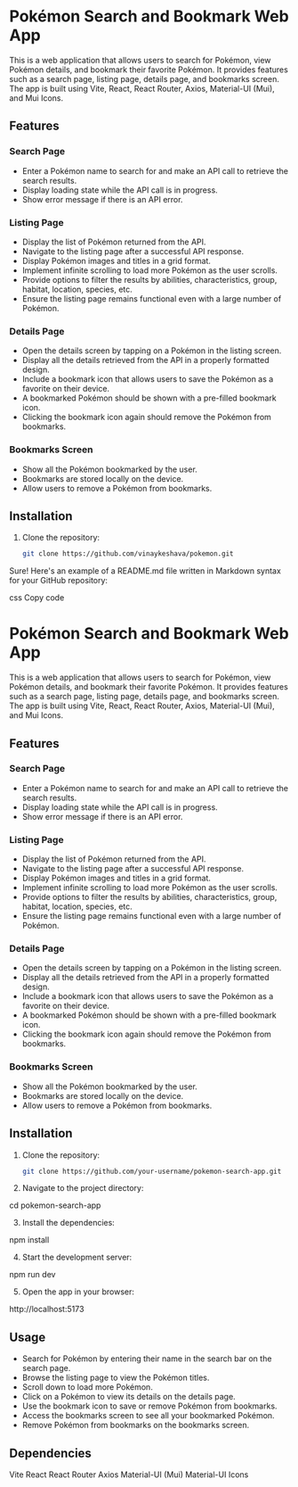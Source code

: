 # Pokémon Search and Bookmark Web App

This is a web application that allows users to search for Pokémon, view Pokémon details, and bookmark their favorite Pokémon. It provides features such as a search page, listing page, details page, and bookmarks screen. The app is built using Vite, React, React Router, Axios, Material-UI (Mui), and Mui Icons.

## Features

### Search Page

- Enter a Pokémon name to search for and make an API call to retrieve the search results.
- Display loading state while the API call is in progress.
- Show error message if there is an API error.

### Listing Page

- Display the list of Pokémon returned from the API.
- Navigate to the listing page after a successful API response.
- Display Pokémon images and titles in a grid format.
- Implement infinite scrolling to load more Pokémon as the user scrolls.
- Provide options to filter the results by abilities, characteristics, group, habitat, location, species, etc.
- Ensure the listing page remains functional even with a large number of Pokémon.

### Details Page

- Open the details screen by tapping on a Pokémon in the listing screen.
- Display all the details retrieved from the API in a properly formatted design.
- Include a bookmark icon that allows users to save the Pokémon as a favorite on their device.
- A bookmarked Pokémon should be shown with a pre-filled bookmark icon.
- Clicking the bookmark icon again should remove the Pokémon from bookmarks.

### Bookmarks Screen

- Show all the Pokémon bookmarked by the user.
- Bookmarks are stored locally on the device.
- Allow users to remove a Pokémon from bookmarks.

## Installation

1. Clone the repository:

   ```bash
   git clone https://github.com/vinaykeshava/pokemon.git
   ```

Sure! Here's an example of a README.md file written in Markdown syntax for your GitHub repository:

css
Copy code

# Pokémon Search and Bookmark Web App

This is a web application that allows users to search for Pokémon, view Pokémon details, and bookmark their favorite Pokémon. It provides features such as a search page, listing page, details page, and bookmarks screen. The app is built using Vite, React, React Router, Axios, Material-UI (Mui), and Mui Icons.

## Features

### Search Page

- Enter a Pokémon name to search for and make an API call to retrieve the search results.
- Display loading state while the API call is in progress.
- Show error message if there is an API error.

### Listing Page

- Display the list of Pokémon returned from the API.
- Navigate to the listing page after a successful API response.
- Display Pokémon images and titles in a grid format.
- Implement infinite scrolling to load more Pokémon as the user scrolls.
- Provide options to filter the results by abilities, characteristics, group, habitat, location, species, etc.
- Ensure the listing page remains functional even with a large number of Pokémon.

### Details Page

- Open the details screen by tapping on a Pokémon in the listing screen.
- Display all the details retrieved from the API in a properly formatted design.
- Include a bookmark icon that allows users to save the Pokémon as a favorite on their device.
- A bookmarked Pokémon should be shown with a pre-filled bookmark icon.
- Clicking the bookmark icon again should remove the Pokémon from bookmarks.

### Bookmarks Screen

- Show all the Pokémon bookmarked by the user.
- Bookmarks are stored locally on the device.
- Allow users to remove a Pokémon from bookmarks.

## Installation

1. Clone the repository:

   ```bash
   git clone https://github.com/your-username/pokemon-search-app.git

   ```

2. Navigate to the project directory:

cd pokemon-search-app

3. Install the dependencies:

npm install

4. Start the development server:

npm run dev

5. Open the app in your browser:

http://localhost:5173

## Usage

- Search for Pokémon by entering their name in the search bar on the search page.
- Browse the listing page to view the Pokémon titles.
- Scroll down to load more Pokémon.
- Click on a Pokémon to view its details on the details page.
- Use the bookmark icon to save or remove Pokémon from bookmarks.
- Access the bookmarks screen to see all your bookmarked Pokémon.
- Remove Pokémon from bookmarks on the bookmarks screen.

## Dependencies

Vite
React
React Router
Axios
Material-UI (Mui)
Material-UI Icons
